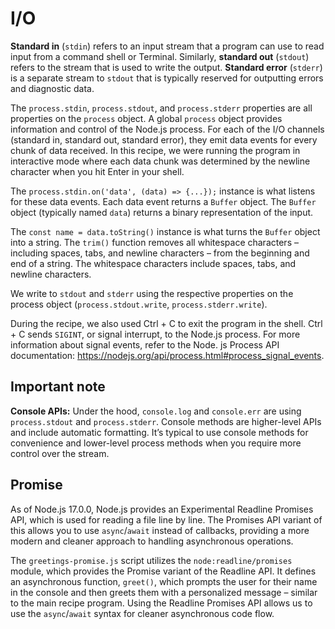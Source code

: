 # I/O

**Standard in** (`stdin`) refers to an input stream that a program can use to read input from a command
shell or Terminal. Similarly, **standard out** (`stdout`) refers to the stream that is used to write the
output. **Standard error** (`stderr`) is a separate stream to `stdout` that is typically reserved for
outputting errors and diagnostic data.

The `process.stdin`, `process.stdout`, and `process.stderr` properties are all properties
on the `process` object. A global `process` object provides information and control of the Node.js process.
For each of the I/O channels (standard in, standard out, standard error), they emit data events for
every chunk of data received. In this recipe, we were running the program in interactive mode where
each data chunk was determined by the newline character when you hit Enter in your shell.

The `process.stdin.on('data', (data) => {...});` instance is what listens for these
data events. Each data event returns a `Buffer` object. The `Buffer` object (typically named `data`)
returns a binary representation of the input.

The `const name = data.toString()` instance is what turns the `Buffer` object into a
string. The `trim()` function removes all whitespace characters – including spaces, tabs, and newline
characters – from the beginning and end of a string. The whitespace characters include spaces, tabs,
and newline characters.

We write to `stdout` and `stderr` using the respective properties on the process object (`process.stdout.write`, `process.stderr.write`).

During the recipe, we also used Ctrl + C to exit the program in the shell. Ctrl + C sends `SIGINT`, or
signal interrupt, to the Node.js process. For more information about signal events, refer to the Node.
js Process API documentation: <https://nodejs.org/api/process.html#process_signal_events>.

## Important note

**Console APIs:** Under the hood, `console.log` and `console.err` are using `process.stdout` and `process.stderr`. Console methods are higher-level APIs and include automatic
formatting. It’s typical to use console methods for convenience and lower-level process methods
when you require more control over the stream.

## Promise

As of Node.js 17.0.0, Node.js provides an Experimental Readline Promises API, which is used for
reading a file line by line. The Promises API variant of this allows you to use `async`/`await` instead
of callbacks, providing a more modern and cleaner approach to handling asynchronous operations.

The `greetings-promise.js` script utilizes the `node:readline/promises` module, which provides the Promise
variant of the Readline API. It defines an asynchronous function, `greet()`, which prompts the user
for their name in the console and then greets them with a personalized message – similar to the main
recipe program. Using the Readline Promises API allows us to use the `async`/`await` syntax for
cleaner asynchronous code flow.
